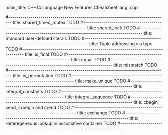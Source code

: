 main_title: C++14 Language New Features Cheatsheet
lang: cpp

#-------------------------------------------------------------------------------
title: shared\_timed\_mutex
TODO
#-------------------------------------------------------------------------------
title: shared\_lock
TODO
#-------------------------------------------------------------------------------
title: Standard user-defined literals
TODO
#-------------------------------------------------------------------------------
title: Tuple addressing via type
TODO
#-------------------------------------------------------------------------------
title: is\_final
TODO
#-------------------------------------------------------------------------------
title: equal
TODO
#-------------------------------------------------------------------------------
title: mismatch
TODO
#-------------------------------------------------------------------------------
title: is\_permutation
TODO
#-------------------------------------------------------------------------------
title: make\_unique
TODO
#-------------------------------------------------------------------------------
title: integral\_constants
TODO
#-------------------------------------------------------------------------------
title: integral\_sequence
TODO
#-------------------------------------------------------------------------------
title: cbegin\, cend\, crbegin and crend
TODO
#-------------------------------------------------------------------------------
title: exchange
TODO
#-------------------------------------------------------------------------------
title: Heteregeneous lookup in associative container
TODO
#-------------------------------------------------------------------------------
